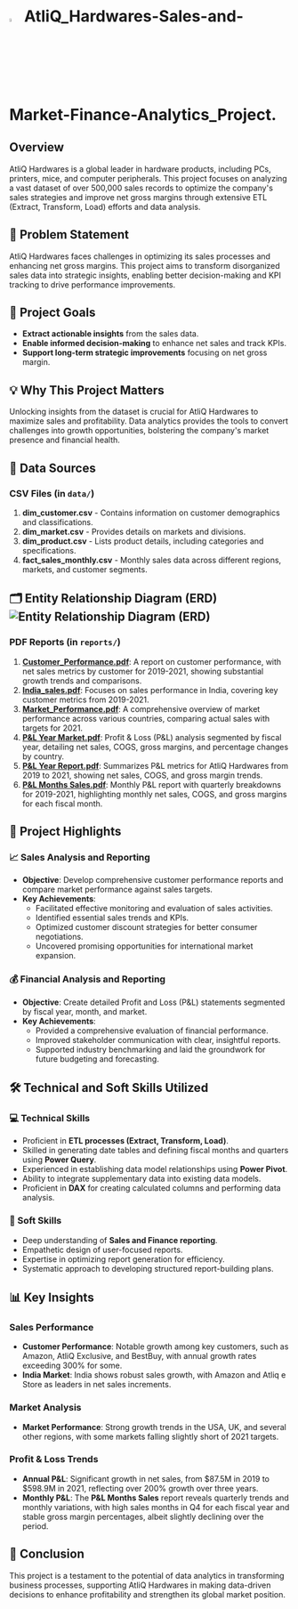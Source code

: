 #  <img src="https://miro.medium.com/v2/resize:fit:1400/1*8bUjUiCWk0VhS8-lgAj0Og.png" width="4%" height="4%"> AtliQ_Hardwares-Sales-and-Market-Finance-Analytics_Project.

## Overview
AtliQ Hardwares is a global leader in hardware products, including PCs, printers, mice, and computer peripherals. This project focuses on analyzing a vast dataset of over 500,000 sales records to optimize the company's sales strategies and improve net gross margins through extensive ETL (Extract, Transform, Load) efforts and data analysis.

## 🚩 Problem Statement
AtliQ Hardwares faces challenges in optimizing its sales processes and enhancing net gross margins. This project aims to transform disorganized sales data into strategic insights, enabling better decision-making and KPI tracking to drive performance improvements.

## 🎯 Project Goals
- **Extract actionable insights** from the sales data.
- **Enable informed decision-making** to enhance net sales and track KPIs.
- **Support long-term strategic improvements** focusing on net gross margin.

## 💡 Why This Project Matters
Unlocking insights from the dataset is crucial for AtliQ Hardwares to maximize sales and profitability. Data analytics provides the tools to convert challenges into growth opportunities, bolstering the company's market presence and financial health.

## 📂 Data Sources

### CSV Files (in `data/`)
1. **dim_customer.csv** - Contains information on customer demographics and classifications.
2. **dim_market.csv** - Provides details on markets and divisions.
3. **dim_product.csv** - Lists product details, including categories and specifications.
4. **fact_sales_monthly.csv** - Monthly sales data across different regions, markets, and customer segments.

## 🗂 Entity Relationship Diagram (ERD) ![Entity Relationship Diagram (ERD)](sandbox:/mnt/data/ibvXpnxJmd2PmPwfLwTTc.png)

### PDF Reports (in `reports/`)
1. **[Customer_Performance.pdf](https://github.com/Praveenmittakadapala8794/AtliQ_Hardwares-Sales-and-Market-Finance-Analytics_Project-/blob/master/Customer_Performance.pdf)**: A report on customer performance, with net sales metrics by customer for 2019-2021, showing substantial growth trends and comparisons.
2. **[India_sales.pdf](https://github.com/Praveenmittakadapala8794/AtliQ_Hardwares-Sales-and-Market-Finance-Analytics_Project-/blob/master/India_sales.pdf)**: Focuses on sales performance in India, covering key customer metrics from 2019-2021.
3. **[Market_Performance.pdf](https://github.com/Praveenmittakadapala8794/AtliQ_Hardwares-Sales-and-Market-Finance-Analytics_Project-/blob/master/Market_Performance.pdf)**: A comprehensive overview of market performance across various countries, comparing actual sales with targets for 2021.
4. **[P&L Year Market.pdf](https://github.com/Praveenmittakadapala8794/AtliQ_Hardwares-Sales-and-Market-Finance-Analytics_Project-/blob/master/P%26L%20Year%20Market.pdf)**: Profit & Loss (P&L) analysis segmented by fiscal year, detailing net sales, COGS, gross margins, and percentage changes by country.
5. **[P&L Year Report.pdf](https://github.com/Praveenmittakadapala8794/AtliQ_Hardwares-Sales-and-Market-Finance-Analytics_Project-/blob/master/P%26L%20Year%20Report.pdf)**: Summarizes P&L metrics for AtliQ Hardwares from 2019 to 2021, showing net sales, COGS, and gross margin trends.
6. **[P&L Months Sales.pdf](https://github.com/Praveenmittakadapala8794/AtliQ_Hardwares-Sales-and-Market-Finance-Analytics_Project-/blob/master/P%26L%20Months%20sales.pdf)**: Monthly P&L report with quarterly breakdowns for 2019-2021, highlighting monthly net sales, COGS, and gross margins for each fiscal month.

## 🌟 Project Highlights

### 📈 Sales Analysis and Reporting
- **Objective**: Develop comprehensive customer performance reports and compare market performance against sales targets.
- **Key Achievements**:
  - Facilitated effective monitoring and evaluation of sales activities.
  - Identified essential sales trends and KPIs.
  - Optimized customer discount strategies for better consumer negotiations.
  - Uncovered promising opportunities for international market expansion.

### 💰 Financial Analysis and Reporting
- **Objective**: Create detailed Profit and Loss (P&L) statements segmented by fiscal year, month, and market.
- **Key Achievements**:
  - Provided a comprehensive evaluation of financial performance.
  - Improved stakeholder communication with clear, insightful reports.
  - Supported industry benchmarking and laid the groundwork for future budgeting and forecasting.

## 🛠 Technical and Soft Skills Utilized

### 💻 Technical Skills
- Proficient in **ETL processes (Extract, Transform, Load)**.
- Skilled in generating date tables and defining fiscal months and quarters using **Power Query**.
- Experienced in establishing data model relationships using **Power Pivot**.
- Ability to integrate supplementary data into existing data models.
- Proficient in **DAX** for creating calculated columns and performing data analysis.

### 🧠 Soft Skills
- Deep understanding of **Sales and Finance reporting**.
- Empathetic design of user-focused reports.
- Expertise in optimizing report generation for efficiency.
- Systematic approach to developing structured report-building plans.

## 📊 Key Insights

### Sales Performance
- **Customer Performance**: Notable growth among key customers, such as Amazon, AtliQ Exclusive, and BestBuy, with annual growth rates exceeding 300% for some.
- **India Market**: India shows robust sales growth, with Amazon and Atliq e Store as leaders in net sales increments.

### Market Analysis
- **Market Performance**: Strong growth trends in the USA, UK, and several other regions, with some markets falling slightly short of 2021 targets.

### Profit & Loss Trends
- **Annual P&L**: Significant growth in net sales, from $87.5M in 2019 to $598.9M in 2021, reflecting over 200% growth over three years.
- **Monthly P&L**: The **P&L Months Sales** report reveals quarterly trends and monthly variations, with high sales months in Q4 for each fiscal year and stable gross margin percentages, albeit slightly declining over the period.

## 🏁 Conclusion
This project is a testament to the potential of data analytics in transforming business processes, supporting AtliQ Hardwares in making data-driven decisions to enhance profitability and strengthen its global market position.

